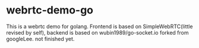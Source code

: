 # webrtc-demo-go
This is a webrtc demo for golang. Frontend is based on SimpleWebRTC(little revised by self), backend is based on wubin1989/go-socket.io forked from googleLee. not finished yet.
